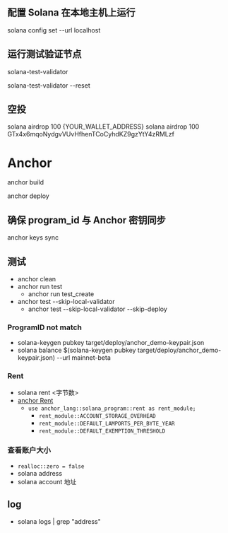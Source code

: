 ## 配置 Solana 在本地主机上运行

solana config set --url localhost

## 运行测试验证节点

solana-test-validator

solana-test-validator --reset

## 空投

solana airdrop 100 {YOUR_WALLET_ADDRESS}
solana airdrop 100 GTx4x6mqoNydgvVUvHfhenTCoCyhdKZ9gzYtY4zRMLzf

# Anchor

anchor build

anchor deploy

## 确保 program_id 与 Anchor 密钥同步

anchor keys sync

## 测试

- anchor clean
- anchor run test
    - anchor run test_create
- anchor test --skip-local-validator
    - anchor test --skip-local-validator --skip-deploy

### ProgramID not match

- solana-keygen pubkey target/deploy/anchor_demo-keypair.json
- solana balance $(solana-keygen pubkey target/deploy/anchor_demo-keypair.json) --url mainnet-beta

### Rent

- solana rent <字节数>
- [anchor Rent](https://docs.rs/solana-program/latest/solana_program/rent/index.html)
    - `use anchor_lang::solana_program::rent as rent_module;`
        - `rent_module::ACCOUNT_STORAGE_OVERHEAD`
        - `rent_module::DEFAULT_LAMPORTS_PER_BYTE_YEAR`
        - `rent_module::DEFAULT_EXEMPTION_THRESHOLD`

### 查看账户大小

- `realloc::zero = false`
- solana address
- solana account 地址

## log

- solana logs | grep "address"